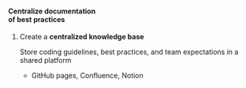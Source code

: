 #### Centralize documentation<br>of best practices

1. Create a **centralized knowledge base**

    Store coding guidelines, best practices, and team expectations in a shared platform
    
    - GitHub pages, Confluence, Notion


<aside class="notes">
</aside>

